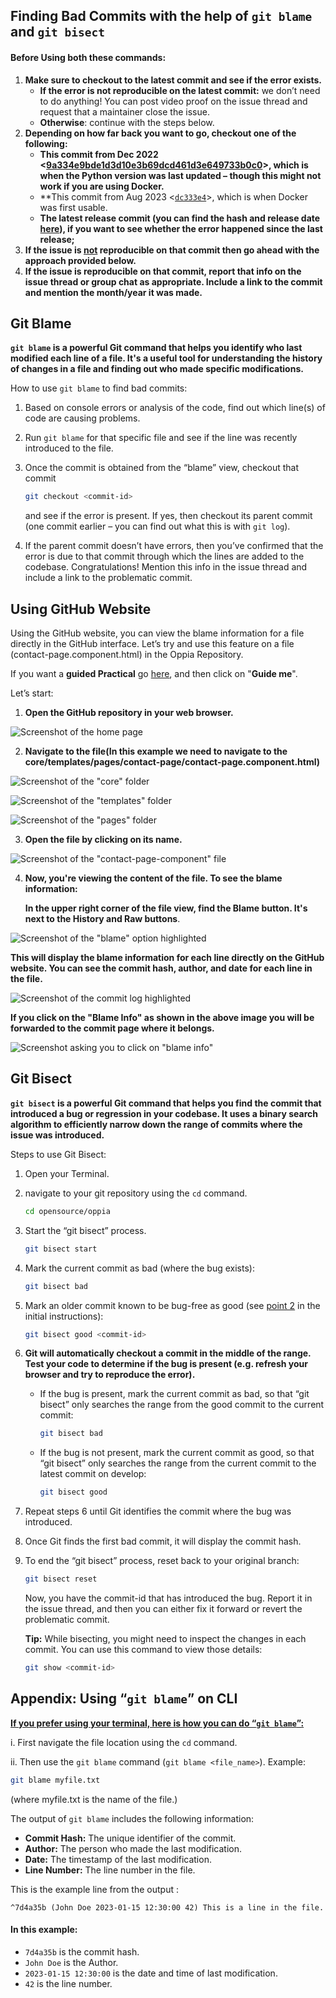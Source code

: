 ## Finding Bad Commits with the help of `git blame` and `git bisect`

#### Before Using both these commands:
1. **Make sure to checkout to the latest commit and see if the error exists.**
    * **If the error is not reproducible on the latest commit:** we don’t need to do anything! You can post video proof on the issue thread and request that a maintainer close the issue.
    * **Otherwise**: continue with the steps below.
2. **Depending on how far back you want to go, checkout one of the following:**
    * **This commit from Dec 2022 &lt;[9a334e9bde1d3d10e3b69dcd461d3e649733b0c0](https://github.com/oppia/oppia/commit/9a334e9bde1d3d10e3b69dcd461d3e649733b0c0)>, which is when the Python version was last updated – though this might not work if you are using Docker.**
    * **This commit from Aug 2023 &lt;<code>[dc333e4](https://github.com/oppia/oppia/commit/dc333e4e25dc72e22910cb6f8ef32ae652a29dad)</code>>, which is when Docker was first usable.</strong>
    * <strong>The latest release commit (you can find the hash and release date [here](https://github.com/oppia/oppia/releases)), if you want to see whether the error happened since the last release;</strong>
3. <strong>If the issue is <span style="text-decoration:underline;">not</span> reproducible on that commit then go ahead with the approach provided below.</strong>
4. <strong>If the issue is reproducible on that commit, report that info on the issue thread or group chat as appropriate. Include a link to the commit and mention the month/year it was made.</strong>

<!-- <span style="text-decoration:underline; font-size: 20px;">Git Blame</span> -->
## Git Blame

**`git blame` is a powerful Git command that helps you identify who last modified each line of a file. It's a useful tool for understanding the history of changes in a file and finding out who made specific modifications.**

How to use `git blame` to find bad commits:


1. Based on console errors or analysis of the code, find out which line(s) of code are causing problems.
2. Run `git blame` for that specific file and see if the line was recently introduced to the file.
3. Once the commit is obtained from the “blame” view, checkout that commit
    ```bash
    git checkout <commit-id>
    ```
    and see if the error is present. If yes, then checkout its parent commit (one commit earlier – you can find out what this is with `git log`).

4. If the parent commit doesn’t have errors, then you’ve confirmed that the error is due to that commit through which the lines are added to the codebase. Congratulations! Mention this info in the issue thread and include a link to the problematic commit.

## Using GitHub Website
    

Using the GitHub website, you can view the blame information for a file directly in the GitHub interface. Let’s try and use this feature on a file (contact-page.component.html) in the Oppia Repository.

If you want a **guided Practical** go [here](https://app.tango.us/app/workflow/Using-Blame-with-github-Website--f48fa87dc2e749e2af2dbd10281f4ec2), and then click on "**Guide me**".


Let’s start: 


1. **Open the GitHub repository in your web browser.**

![Screenshot of the home page](images/findCommitWhichIntroducedBug/image2.png)


2. **Navigate to the file(In this example we need to navigate to the core/templates/pages/contact-page/contact-page.component.html)**


![Screenshot of the "core" folder](images/findCommitWhichIntroducedBug/image6.png)


![Screenshot of the "templates" folder](images/findCommitWhichIntroducedBug/image3.png)


![Screenshot of the "pages" folder](images/findCommitWhichIntroducedBug/image1.png)

3. **Open the file by clicking on its name.**


![Screenshot of the "contact-page-component" file](images/findCommitWhichIntroducedBug/image5.png)


4. **Now, you're viewing the content of the file. To see the blame information:**

    **In the upper right corner of the file view, find the Blame button. It's next to the History and Raw buttons**.


![Screenshot of the "blame" option highlighted](images/findCommitWhichIntroducedBug/image7.png)


**This will display the blame information for each line directly on the GitHub website. You can see the commit hash, author, and date for each line in the file.**


![Screenshot of the commit log highlighted](images/findCommitWhichIntroducedBug/image8.png)


**If you click on the "Blame Info" as shown in the above image you will be forwarded to the commit page where it belongs.**


![Screenshot asking you to click on "blame info"](images/findCommitWhichIntroducedBug/image4.png)


## Git Bisect

**`git bisect` is a powerful Git command that helps you find the commit that introduced a bug or regression in your codebase. It uses a binary search algorithm to efficiently narrow down the range of commits where the issue was introduced.**


Steps to use Git Bisect:

1. Open your Terminal.

2. navigate to your git repository using the `cd` command.

    ```bash
    cd opensource/oppia
    ```


3. Start the “git bisect” process.

    ```bash
    git bisect start
    ```


4. Mark the current commit as bad (where the bug exists):

    ```bash
    git bisect bad
    ```


5. Mark an older commit known to be bug-free as good (see [point 2](#bookmark=kix.vtty5bx24m2x) in the initial instructions):

    ```bash
    git bisect good <commit-id>
    ```


6. **Git will automatically checkout a commit in the middle of the range. Test your code to determine if the bug is present (e.g. refresh your browser and try to reproduce the error).**
    * If the bug is present, mark the current commit as bad, so that “git bisect” only searches the range from the good commit to the current commit:

        ```bash
        git bisect bad
        ```


    * If the bug is not present, mark the current commit as good, so that “git bisect” only searches the range from the current commit to the latest commit on develop:

        ```bash
        git bisect good
        ```


7. Repeat steps 6 until Git identifies the commit where the bug was introduced.
8. Once Git finds the first bad commit, it will display the commit hash.
9. To end the “git bisect” process, reset back to your original branch:

    ```bash
    git bisect reset
    ```


    Now, you have the commit-id that has introduced the bug. Report it in the issue thread, and then you can either fix it forward or revert the problematic commit.


    **Tip:** While bisecting, you might need to inspect the changes in each commit. You can use this command to view those details: 

    ```bash
    git show <commit-id>
    ```


## Appendix: Using “`git blame`” on CLI

**<span style="text-decoration:underline;">If you prefer using your terminal, here is how you can do “`git blame`”:</span>**

i. First navigate the file location using the `cd` command.

ii. Then use the `git blame` command (`git blame <file_name>`).
Example: 
```bash
git blame myfile.txt
```
(where  myfile.txt  is the name of the file.)

The output of `git blame` includes the following information:
* **Commit Hash:** The unique identifier of the commit.
* **Author:** The person who made the last modification.
* **Date:** The timestamp of the last modification.
* **Line Number:** The line number in the file.

This is the example line from the output :

```
^7d4a35b (John Doe 2023-01-15 12:30:00 42) This is a line in the file.
```


#### **In this example:**
* `7d4a35b` is the commit hash.
* `John Doe` is the Author.
* `2023-01-15 12:30:00` is the date and time of last modification.
* `42` is the line number.